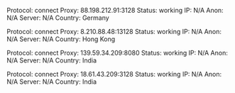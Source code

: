 Protocol: connect
Proxy: 88.198.212.91:3128
Status: working
IP: N/A
Anon: N/A
Server: N/A
Country: Germany

Protocol: connect
Proxy: 8.210.88.48:13128
Status: working
IP: N/A
Anon: N/A
Server: N/A
Country: Hong Kong

Protocol: connect
Proxy: 139.59.34.209:8080
Status: working
IP: N/A
Anon: N/A
Server: N/A
Country: India

Protocol: connect
Proxy: 18.61.43.209:3128
Status: working
IP: N/A
Anon: N/A
Server: N/A
Country: India

